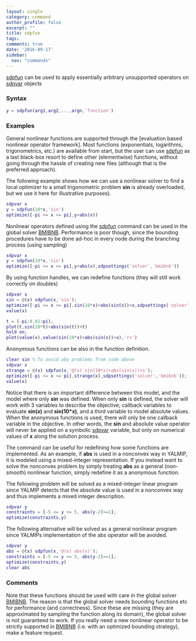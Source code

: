 ```yaml
---
layout: single
category: command
author_profile: false
excerpt: ""
title: sdpfun
tags:
comments: true
date: '2016-09-17'
sidebar:
  nav: "commands"
---
```


[sdpfun](/command/sdpfun) can be used to apply essentially arbitrary unsupported operators on [sdpvar](/command/sdpvar) objects

### Syntax


````matlab
y = sdpfun(arg1,arg2,...,argn,'function')
````

### Examples

General nonlinear functions are supported through the [evaluation based nonlinear operator framework]. Most functions (exponentials, logarithms, trigonometrics, etc.) are available from start, but the user can use [sdpfun](/command/sdpfun) as a last black-box resort to define other (elementwise) functions, without going through the hassle of creating new files (although that is the preferred approach).

The following example shows how we can use a nonlinear solver to find a local optimizer to a small trigonometric problem **sin** is already overloaded, but we use it here for illustrative purposes).

````matlab
sdpvar x
y = sdpfun(10*x,'sin')
optimize([-pi <= x <= pi],y+abs(x))
````

Nonlinear operators defined using the [sdpfun](/command/sdpfun) command can be used in the global solver [BMIBNB](/solver/bmibnb). Performance is poor though, since the bounding procedures have to be done ad-hoc in every node during the branching process (using sampling)

````matlab
sdpvar x
y = sdpfun(10*x,'sin')
optimize([-pi <= x <= pi],y+abs(x),sdpsettings('solver','bmibnb'))
````

By using function handles, we can redefine functions (they will still work correctly on doubles)

````matlab
sdpvar x
sin = @(x) sdpfun(x,'sin');
optimize([-pi <= x <= pi],sin(10*x)+abs(sin(x))+x,sdpsettings('solver','bmibnb'));
value(x)

t = (-pi:0.01:pi);
plot(t,sin(10*t)+abs(sin(t))+t)
hold on;
plot(value(x),value(sin(10*x)+abs(sin(x))+x),'r+')
````

Anonymous functions can be also in the function definition.

````matlab
clear sin % To avoid aby problems from code above
sdpvar x
strange = @(x) sdpfun(x,'@(x) sin(10*x)+abs(sin(x))+x');
optimize([-pi <= x <= pi],strange(x),sdpsettings('solver','bmibnb'));
value(x)
````

Notice that there is an important difference between this model, and the model where only **sin** was defined.  When only **sin** is defined, the solver will work with 3 variables to describe the objective; callback variables to evaluate **sin(x)** and **sin(10*x)**, and a third variable to model absolute values. When the anonymous functions is used, there will only be one callback variable in the objective. In other words, the **sin** and absolute value operator will never be applied on a symbolic [sdpvar](/command/sdpvar) variable, but only on numerical values of **x** along the solution process.

The command can be useful for redefining how some functions are implemented. As an example, if **abs** is used in a nonconvex way in YALMIP, it is modeled using a mixed-integer representation. If you instead want to solve the nonconvex problem by simply treating **abs** as a general (non-smooth) nonlinear function, simply redefine it as a anonymous function.

The following problem will be solved as a mixed-integer linear program since YALMIP detects that the absolute value is used in a nonconvex way and thus implements a mixed integer description.

````matlab
sdpvar y
constraints = [-5 <= y <= 5, abs(y-2)>=1];
optimize(constraints,y)
````

The following alternative will be solved as a general nonlinear program since YALMIPs implementation of the abs operator will be avoided.

````matlab
sdpvar y
abs = @(x) sdpfun(x,'@(x) abs(x)');
constraints = [-5 <= y <= 5, abs(y-2)>=1];
optimize(constraints,y)
clear abs
````

### Comments

Note that these functions should be used with care in the global solver [BMIBNB](/solver/bmibnb). The reason is that the global solver needs bounding functions etc for performance (and correctness). Since these are missing (they are approximated by sampling the function along its domain), the global solver is not guaranteed to work.  If you really need a new nonlinear operator to be strictly supported in [BMIBNB](/solver/bmibnb) (i.e. with an optimized bounding strategy), make a feature request.
